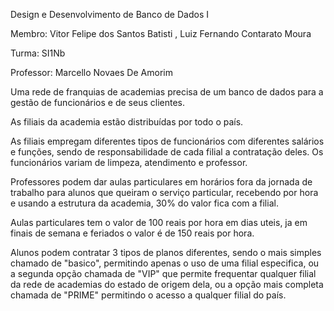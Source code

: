 Design e Desenvolvimento de Banco de Dados I

Membro: Vitor Felipe dos Santos Batisti , Luiz Fernando Contarato Moura


Turma: SI1Nb

Professor: Marcello Novaes De Amorim

Uma rede de franquias de academias precisa de um banco de dados para a gestão de funcionários e de seus clientes.

As filiais da academia estão distribuídas por todo o país.

As filiais empregam diferentes tipos de funcionários com diferentes salários e funções, sendo de responsabilidade de cada filial a contratação deles. Os funcionários variam de limpeza, atendimento e professor.

Professores podem dar aulas particulares em horários fora da jornada de trabalho para alunos que queiram o serviço particular, recebendo por hora e usando a estrutura da academia, 30% do valor fica com a filial.

Aulas particulares tem o valor de 100 reais por hora em dias uteis, ja em finais de semana e feriados o valor é de 150 reais por hora.

Alunos podem contratar 3 tipos de planos diferentes, sendo o mais simples chamado de "basico", permitindo apenas o uso de uma filial especifica, ou a segunda opção chamada de "VIP" que permite frequentar qualquer filial da rede de academias do estado de origem dela, ou a opção mais completa chamada de "PRIME" permitindo o acesso a qualquer filial do país.
